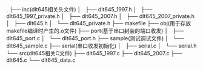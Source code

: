 .
├── inc(dlt645相关头文件)
│   ├── dlt645_1997.h
│   ├── dlt645_1997_private.h
│   ├── dlt645_2007.h
│   ├── dlt645_2007_private.h
│   ├── dlt645.h
│   └── dlt645_private.h
├── makefile
├── obj(用于存放makefile编译时产生的.o文件)
├── port(基于串口封装的端口收发)
│   ├── dlt645_port.c
│   └── dlt645_port.h
├── sample(测试调试文件)
│   └── dlt645_sample.c
├── serial(串口收发初始化)
│   ├── serial.c
│   └── serial.h
└── src(dlt645相关C文件)
    ├── dlt645_1997.c
    ├── dlt645_2007.c
    ├── dlt645.c
    └── dlt645_data.c

